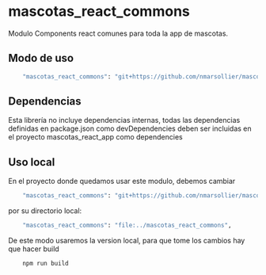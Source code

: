 # mascotas_react_commons

Modulo Components react comunes para toda la app de mascotas.

## Modo de uso

```bash
    "mascotas_react_commons": "git+https://github.com/nmarsollier/mascotas_react_commons.git#master",
```

## Dependencias

Esta librería no incluye dependencias internas, todas las dependencias definidas en package.json como devDependencies  deben ser incluidas en el proyecto mascotas_react_app como dependencies

## Uso local

En el proyecto donde quedamos usar este modulo, debemos cambiar

```bash
    "mascotas_react_commons": "git+https://github.com/nmarsollier/mascotas_react_commons.git#master",
```

por su directorio local:

```bash
    "mascotas_react_commons": "file:../mascotas_react_commons",
```

De este modo usaremos la version local, para que tome los cambios hay que hacer build

```bash
    npm run build
```
